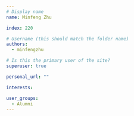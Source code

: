 ```yaml
---
# Display name
name: Minfeng Zhu

index: 220

# Username (this should match the folder name)
authors:
  - minfengzhu

# Is this the primary user of the site?
superuser: true

personal_url: ""

interests:

user_groups:
  - Alumni
---
```

